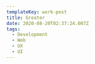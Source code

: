 ```yaml
---
templateKey: work-post
title: Greater
date: 2020-08-20T02:37:24.007Z
tags:
  - Development
  - Web
  - UX
  - UI
---
```


